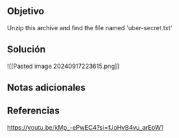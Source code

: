 
## Objetivo
Unzip this archive and find the file named 'uber-secret.txt'
## Solución

![[Pasted image 20240917223615.png]]
## Notas adicionales

## Referencias
https://youtu.be/kMp_-ePwEC4?si=fJoHyB4vu_arEoW1


